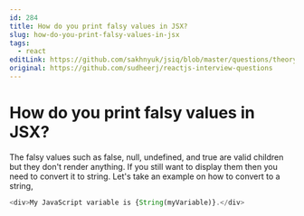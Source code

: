 ```yaml
---
id: 284
title: How do you print falsy values in JSX?
slug: how-do-you-print-falsy-values-in-jsx
tags:
  - react
editLink: https://github.com/sakhnyuk/jsiq/blob/master/questions/theory/react/284.md
original: https://github.com/sudheerj/reactjs-interview-questions
---
```


# How do you print falsy values in JSX?

The falsy values such as false, null, undefined, and true are valid children but they don't render anything. If you still want to display them then you need to convert it to string. Let's take an example on how to convert to a string,

```javascript
<div>My JavaScript variable is {String(myVariable)}.</div>
```